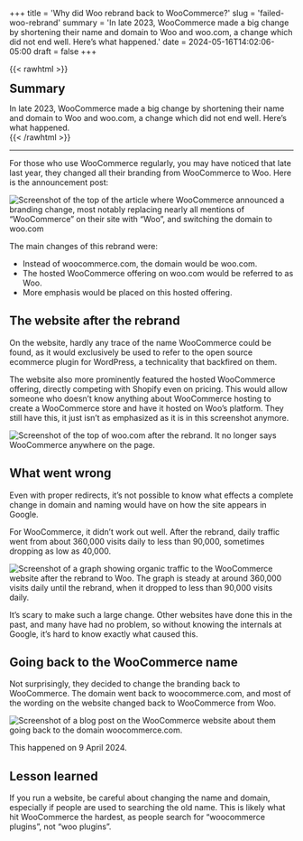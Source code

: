 +++
title = 'Why did Woo rebrand back to WooCommerce?'
slug = 'failed-woo-rebrand'
summary = 'In late 2023, WooCommerce made a big change by shortening their name and domain to Woo and woo.com, a change which did not end well. Here’s what happened.'
date = 2024-05-16T14:02:06-05:00
draft = false
+++

{{< rawhtml >}}
<div class="rounded-lg px-8 py-8 bg-[#804D79E3] text-gray-50 text-lg">
	<h2 class="text-gray-50" style="margin-top: 0; margin-bottom: 0.6rem;">Summary</h2>
	<p style="margin-bottom: 0;">In late 2023, WooCommerce made a big change by shortening their name and domain to Woo and woo.com, a change which did not end well. Here’s what happened.</p>
</div>
{{< /rawhtml >}}

---

For those who use WooCommerce regularly, you may have noticed that late last year, they changed all their branding from WooCommerce to Woo. Here is the announcement post:

![Screenshot of the top of the article where WooCommerce announced a branding change, most notably replacing nearly all mentions of “WooCommerce” on their site with “Woo”, and switching the domain to woo.com](/blog/failed-woo-rebrand/announcement-post.webp)

The main changes of this rebrand were:

- Instead of woocommerce.com, the domain would be woo.com.
- The hosted WooCommerce offering on woo.com would be referred to as Woo.
- More emphasis would be placed on this hosted offering.

## The website after the rebrand

On the website, hardly any trace of the name WooCommerce could be found, as it would exclusively be used to refer to the open source ecommerce plugin for WordPress, a technicality that backfired on them.

The website also more prominently featured the hosted WooCommerce offering, directly competing with Shopify even on pricing. This would allow someone who doesn’t know anything about WooCommerce hosting to create a WooCommerce store and have it hosted on Woo’s platform. They still have this, it just isn’t as emphasized as it is in this screenshot anymore.

![Screenshot of the top of woo.com after the rebrand. It no longer says WooCommerce anywhere on the page.](/blog/failed-woo-rebrand/woo.com.webp)

## What went wrong

Even with proper redirects, it’s not possible to know what effects a complete change in domain and naming would have on how the site appears in Google.

For WooCommerce, it didn’t work out well. After the rebrand, daily traffic went from about 360,000 visits daily to less than 90,000, sometimes dropping as low as 40,000.

![Screenshot of a graph showing organic traffic to the WooCommerce website after the rebrand to Woo. The graph is steady at around 360,000 visits daily until the rebrand, when it dropped to less than 90,000 visits daily.](/blog/failed-woo-rebrand/woo-traffic-drop.webp)

It’s scary to make such a large change. Other websites have done this in the past, and many have had no problem, so without knowing the internals at Google, it’s hard to know exactly what caused this.

## Going back to the WooCommerce name

Not surprisingly, they decided to change the branding back to WooCommerce. The domain went back to woocommerce.com, and most of the wording on the website changed back to WooCommerce from Woo.

![Screenshot of a blog post on the WooCommerce website about them going back to the domain woocommerce.com.](/blog/failed-woo-rebrand/revert-post.webp)

This happened on 9 April 2024.

## Lesson learned

If you run a website, be careful about changing the name and domain, especially if people are used to searching the old name. This is likely what hit WooCommerce the hardest, as people search for “woocommerce plugins”, not “woo plugins”.
